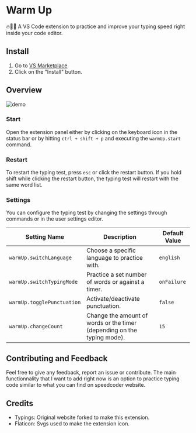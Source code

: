 # Warm Up

🔥👨‍💻 A VS Code extension to practice and improve your typing speed right inside your code editor.

## Install

1. Go to [VS Marketplace](https://marketplace.visualstudio.com/items?itemName=Jeusto.warm-up-typing-test)
2. Click on the "Install" button.

## Overview

![demo](https://raw.githubusercontent.com/Jeusto/vscode-typing-test/master/demo.gif?token=APQ6BVDI4QHTPKVR7TTHYOLBBSL26)

### Start

Open the extension panel either by clicking on the keyboard icon in the status bar or by hitting `ctrl + shift + p` and executing the `warmUp.start` command.

### Restart

To restart the typing test, press `esc` or click the restart button. If you hold shift while clicking the restart button, the typing test will restart with the same word list.

### Settings

You can configure the typing test by changing the settings through commands or in the user settings editor.

| Setting Name               | Description                                                             | Default Value |
| -------------------------- | ----------------------------------------------------------------------- | ------------- |
| `warmUp.switchLanguage`    | Choose a specific language to practice with.                            | `english`     |
| `warmUp.switchTypingMode`  | Practice a set number of words or against a timer.                      | `onFailure`   |
| `warmUp.togglePunctuation` | Activate/deactivate punctuation.                                        | `false`       |
| `warmUp.changeCount`       | Change the amount of words or the timer (depending on the typing mode). | `15`          |

## Contributing and Feedback

Feel free to give any feedback, report an issue or contribute. The main functionnality that I want to add right now is an option to practice typing code similar to what you can find on speedcoder website.

## Credits

- Typings: Original website forked to make this extension.
- Flaticon: Svgs used to make the extension icon.
